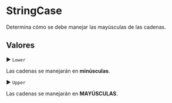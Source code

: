 # StringCase

Determina cómo se debe manejar las mayúsculas de las cadenas.

## Valores

▶ `Lower`

Las cadenas se manejarán en **minúsculas**.

▶ `Upper`

Las cadenas se manejarán en **MAYÚSCULAS**.